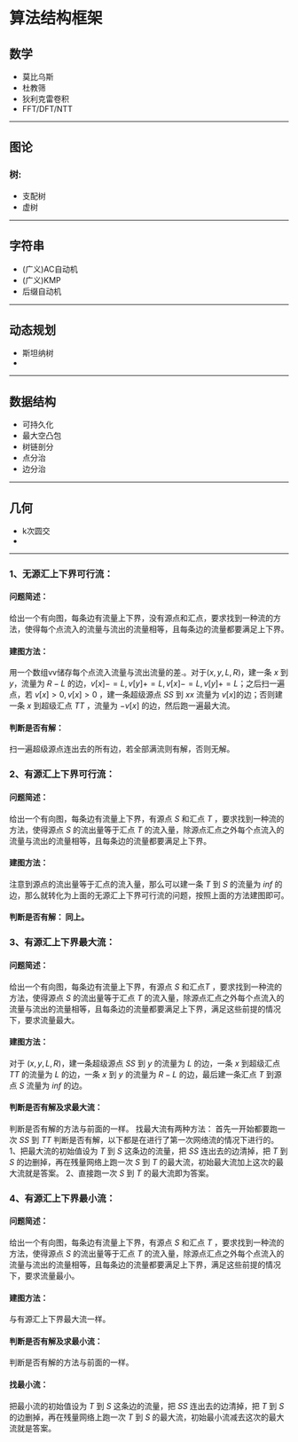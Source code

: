 # 算法结构框架

## 数学
* 莫比乌斯
* 杜教筛
* 狄利克雷卷积
* FFT/DFT/NTT


---
## 图论
### 树: 
* 支配树
* 虚树

---
## 字符串
* (广义)AC自动机
* (广义)KMP
* 后缀自动机


---
## 动态规划
* 斯坦纳树
* 

---
## 数据结构
* 可持久化
* 最大空凸包
* 树链剖分
* 点分治
* 边分治

---
## 几何
* k次圆交
* 

---


### 1、无源汇上下界可行流：
#### 问题简述：
给出一个有向图，每条边有流量上下界，没有源点和汇点，要求找到一种流的方法，使得每个点流入的流量与流出的流量相等，且每条边的流量都要满足上下界。

#### 建图方法：
用一个数组vv储存每个点流入流量与流出流量的差.。对于$(x,y,L,R)$，建一条 $x$ 到 $y$，流量为 $R-L$ 的边，$v[x]−=L,v[y]+=L, v[x]−=L, v[y]+=L$；之后扫一遍点，若 $v[x]>0 , v[x]>0$ ，建一条超级源点 $SS$ 到 $xx$ 流量为 $v[x]$的边；否则建一条 $x$ 到超级汇点 $TT$ ，流量为 $−v[x]$ 的边，然后跑一遍最大流。

#### 判断是否有解：
扫一遍超级源点连出去的所有边，若全部满流则有解，否则无解。

### 2、有源汇上下界可行流：
#### 问题简述：
给出一个有向图，每条边有流量上下界，有源点 $S$ 和汇点 $T$ ，要求找到一种流的方法，使得源点 $S$ 的流出量等于汇点 $T$ 的流入量，除源点汇点之外每个点流入的流量与流出的流量相等，且每条边的流量都要满足上下界。

#### 建图方法：
注意到源点的流出量等于汇点的流入量，那么可以建一条 $T$ 到 $S$ 的流量为 $inf$ 的边，那么就转化为上面的无源汇上下界可行流的问题，按照上面的方法建图即可。

#### 判断是否有解： 同上。

### 3、有源汇上下界最大流：
#### 问题简述：
给出一个有向图，每条边有流量上下界，有源点 $S$ 和汇点$T$ ，要求找到一种流的方法，使得源点 $S$ 的流出量等于汇点 $T$ 的流入量，除源点汇点之外每个点流入的流量与流出的流量相等，且每条边的流量都要满足上下界，满足这些前提的情况下，要求流量最大。

#### 建图方法：
对于 $(x,y,L,R)$，建一条超级源点 $SS$ 到 $y$ 的流量为 $L$ 的边，一条 $x$ 到超级汇点 $TT$ 的流量为 $L$ 的边，一条 $x$ 到 $y$ 的流量为 $R-L$ 的边，最后建一条汇点 $T$ 到源点 $S$ 流量为 $inf$ 的边。

#### 判断是否有解及求最大流：
判断是否有解的方法与前面的一样。 
找最大流有两种方法： 
首先一开始都要跑一次 $SS$ 到 $TT$ 判断是否有解，以下都是在进行了第一次网络流的情况下进行的。 
1、把最大流的初始值设为 $T$ 到 $S$ 这条边的流量，把 $SS$ 连出去的边清掉，把 $T$ 到 $S$ 的边删掉，再在残量网络上跑一次 $S$ 到 $T$ 的最大流，初始最大流加上这次的最大流就是答案。
2、直接跑一次 $S$ 到 $T$ 的最大流即为答案。

### 4、有源汇上下界最小流：
#### 问题简述：
给出一个有向图，每条边有流量上下界，有源点 $S$ 和汇点 $T$ ，要求找到一种流的方法，使得源点 $S$ 的流出量等于汇点 $T$ 的流入量，除源点汇点之外每个点流入的流量与流出的流量相等，且每条边的流量都要满足上下界，满足这些前提的情况下，要求流量最小。

#### 建图方法：
与有源汇上下界最大流一样。

#### 判断是否有解及求最小流：
判断是否有解的方法与前面的一样。 
#### 找最小流： 
把最小流的初始值设为 $T$ 到 $S$ 这条边的流量，把 $SS$ 连出去的边清掉，把 $T$ 到 $S$ 的边删掉，再在残量网络上跑一次 $T$ 到 $S$ 的最大流，初始最小流减去这次的最大流就是答案。
